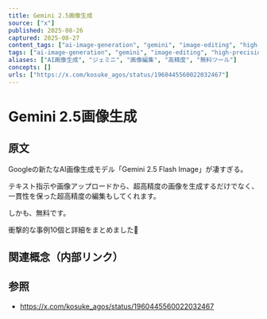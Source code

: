 ```yaml
---
title: Gemini 2.5画像生成
source: ["x"]
published: 2025-08-26
captured: 2025-08-27
content_tags: ["ai-image-generation", "gemini", "image-editing", "high-precision", "free-tool"]
tags: ["ai-image-generation", "gemini", "image-editing", "high-precision", "free-tool"]
aliases: ["AI画像生成", "ジェミニ", "画像編集", "高精度", "無料ツール"]
concepts: []
urls: ["https://x.com/kosuke_agos/status/1960445560022032467"]
---
```


# Gemini 2.5画像生成
## 原文
Googleの新たなAI画像生成モデル「Gemini 2.5 Flash Image」が凄すぎる。

テキスト指示や画像アップロードから、超高精度の画像を生成するだけでなく、一貫性を保った超高精度の編集もしてくれます。

しかも、無料です。

衝撃的な事例10個と詳細をまとめました🧵

## 関連概念（内部リンク）

## 参照
- https://x.com/kosuke_agos/status/1960445560022032467